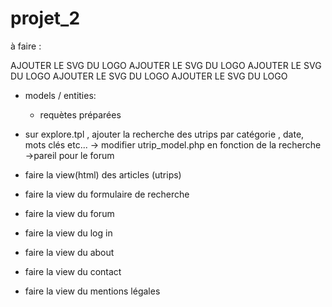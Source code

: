 # projet_2


<!--     /\
       / ! \
      /  !  \
     /   !   \
    /         \
   /_____!____ \

-->


à faire :

AJOUTER LE SVG DU LOGO
AJOUTER LE SVG DU LOGO
AJOUTER LE SVG DU LOGO
AJOUTER LE SVG DU LOGO
AJOUTER LE SVG DU LOGO

- models / entities:
  - requètes préparées 

- sur explore.tpl , ajouter la recherche des utrips par catégorie , date, mots clés etc...
  -> modifier utrip_model.php en fonction de la recherche
  ->pareil pour le forum

- faire la view(html) des articles (utrips)
- faire la view du formulaire de recherche
- faire la view du forum
- faire la view du log in
- faire la view du about
- faire la view du contact
- faire la view du mentions légales
